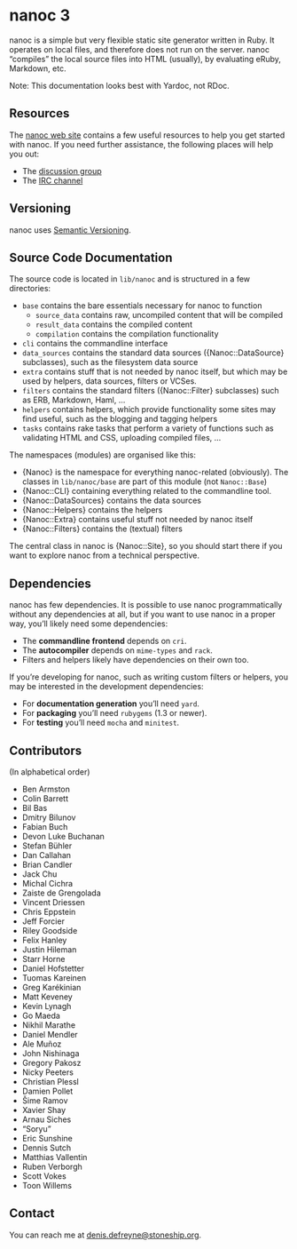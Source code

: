 # nanoc 3

nanoc is a simple but very flexible static site generator written in Ruby.
It operates on local files, and therefore does not run on the server. nanoc
“compiles” the local source files into HTML (usually), by evaluating eRuby,
Markdown, etc.

Note: This documentation looks best with Yardoc, not RDoc.

## Resources

The [nanoc web site](http://nanoc.stoneship.org) contains a few useful
resources to help you get started with nanoc. If you need further assistance,
the following places will help you out:

* The [discussion group](http://groups.google.com/group/nanoc)
* The [IRC channel](irc://chat.freenode.net/#nanoc)

## Versioning

nanoc uses [Semantic Versioning](semver.org).

## Source Code Documentation

The source code is located in `lib/nanoc` and is structured in a few
directories:

* `base` contains the bare essentials necessary for nanoc to function
  * `source_data` contains raw, uncompiled content that will be compiled
  * `result_data` contains the compiled content
  * `compilation` contains the compilation functionality
* `cli` contains the commandline interface
* `data_sources` contains the standard data sources ({Nanoc::DataSource}
  subclasses), such as the filesystem data source
* `extra` contains stuff that is not needed by nanoc itself, but which may
  be used by helpers, data sources, filters or VCSes.
* `filters` contains the standard filters ({Nanoc::Filter} subclasses)
  such as ERB, Markdown, Haml, …
* `helpers` contains helpers, which provide functionality some sites
  may find useful, such as the blogging and tagging helpers
* `tasks` contains rake tasks that perform a variety of functions such as
  validating HTML and CSS, uploading compiled files, …

The namespaces (modules) are organised like this:

* {Nanoc} is the namespace for everything nanoc-related (obviously). The
  classes in `lib/nanoc/base` are part of this module (not `Nanoc::Base`)
* {Nanoc::CLI} containing everything related to the commandline tool.
* {Nanoc::DataSources} contains the data sources
* {Nanoc::Helpers} contains the helpers
* {Nanoc::Extra} contains useful stuff not needed by nanoc itself
* {Nanoc::Filters} contains the (textual) filters

The central class in nanoc is {Nanoc::Site}, so you should start there if
you want to explore nanoc from a technical perspective.

## Dependencies

nanoc has few dependencies. It is possible to use nanoc programmatically
without any dependencies at all, but if you want to use nanoc in a proper way,
you’ll likely need some dependencies:

* The **commandline frontend** depends on `cri`.
* The **autocompiler** depends on `mime-types` and `rack`.
* Filters and helpers likely have dependencies on their own too.

If you’re developing for nanoc, such as writing custom filters or helpers, you
may be interested in the development dependencies:

* For **documentation generation** you’ll need `yard`.
* For **packaging** you’ll need `rubygems` (1.3 or newer).
* For **testing** you’ll need `mocha` and `minitest`.

## Contributors

(In alphabetical order)

* Ben Armston
* Colin Barrett
* Bil Bas
* Dmitry Bilunov
* Fabian Buch
* Devon Luke Buchanan
* Stefan Bühler
* Dan Callahan
* Brian Candler
* Jack Chu
* Michal Cichra
* Zaiste de Grengolada
* Vincent Driessen
* Chris Eppstein
* Jeff Forcier
* Riley Goodside
* Felix Hanley
* Justin Hileman
* Starr Horne
* Daniel Hofstetter
* Tuomas Kareinen
* Greg Karékinian
* Matt Keveney
* Kevin Lynagh
* Go Maeda
* Nikhil Marathe
* Daniel Mendler
* Ale Muñoz
* John Nishinaga
* Gregory Pakosz
* Nicky Peeters
* Christian Plessl
* Damien Pollet
* Šime Ramov
* Xavier Shay
* Arnau Siches
* “Soryu”
* Eric Sunshine
* Dennis Sutch
* Matthias Vallentin
* Ruben Verborgh
* Scott Vokes
* Toon Willems

## Contact

You can reach me at <denis.defreyne@stoneship.org>.
